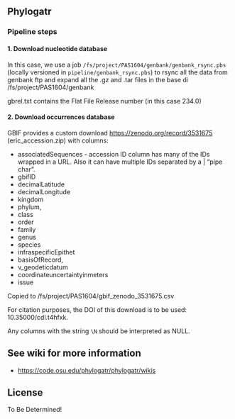 ## Phylogatr

### Pipeline steps

#### 1. Download nucleotide database

In this case, we use a job `/fs/project/PAS1604/genbank/genbank_rsync.pbs`
(locally versioned in `pipeline/genbank_rsync.pbs`) to rsync all the data from
genbank ftp and expand all the .gz and .tar files in the base di /fs/project/PAS1604/genbank

gbrel.txt contains the Flat File Release number (in this case 234.0)

#### 2. Download occurrences database

GBIF provides a custom download https://zenodo.org/record/3531675
(eric_accession.zip) with columns:

- associatedSequences - accession ID column has many of the IDs wrapped in a URL. Also it can have multiple IDs separated by a | “pipe char”.
- gbifID
- decimalLatitude
- decimalLongitude
- kingdom
- phylum,
- class
- order
- family
- genus
- species
- infraspecificEpithet
- basisOfRecord,
- v_geodeticdatum
- coordinateuncertaintyinmeters
- issue

Copied to /fs/project/PAS1604/gbif_zenodo_3531675.csv

For citation purposes, the DOI of this download is to be used: 10.35000/cdl.t4hfxk.

Any columns with the string `\N` should be interpreted as NULL.

## See wiki for more information

- https://code.osu.edu/phylogatr/phylogatr/wikis

## License

To Be Determined!
